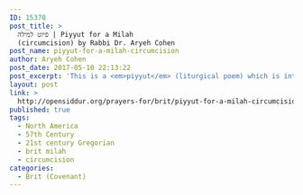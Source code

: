 ```yaml
---
ID: 15370
post_title: >
  פיוט למילה | Piyyut for a Milah
  (circumcision) by Rabbi Dr. Aryeh Cohen
post_name: piyyut-for-a-milah-circumcision
author: Aryeh Cohen
post_date: 2017-05-10 22:13:22
post_excerpt: 'This is a <em>piyyut</em> (liturgical poem) which is intended to be recited at a brit. It is connected to my liturgy for a "<a href="http://opensiddur.org/prayers-for/birth/hakhnassah-labrit-on-entering-the-covenant-by-rabbi-dr-aryeh-cohen/">chag hachnassah labrit</a>" (available <a href="http://opensiddur.org/prayers-for/birth/hakhnassah-labrit-on-entering-the-covenant-by-rabbi-dr-aryeh-cohen/">here</a>). The explanation for the chag is also the basis for the piyyut. Translation into English by Shoshanna Gershenson, Maeera Schreiber and Aryeh Cohen.'
layout: post
link: >
  http://opensiddur.org/prayers-for/brit/piyyut-for-a-milah-circumcision/
published: true
tags:
  - North America
  - 57th Century
  - 21st century Gregorian
  - brit milah
  - circumcision
categories:
  - Brit (Covenant)
---
```

